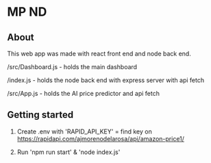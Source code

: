 # MP ND

## About

This web app was made with react front end and node back end.

/src/Dashboard.js - holds the main dashboard

/index.js - holds the node back end with express server with api fetch

/src/App.js - holds the AI price predictor and api fetch

## Getting started

1. Create .env with 'RAPID_API_KEY' = find key on https://rapidapi.com/ajmorenodelarosa/api/amazon-price1/

2. Run 'npm run start' & 'node index.js'




